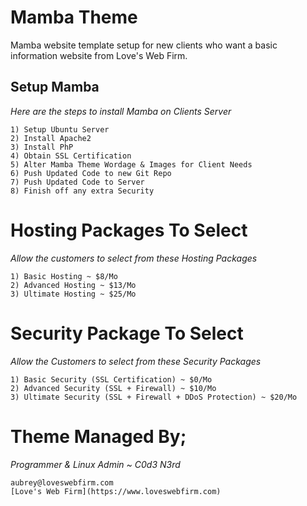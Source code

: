 # Mamba Theme
Mamba website template setup for new clients who want a basic information website from Love's Web Firm.

## Setup Mamba ##
_Here are the steps to install Mamba on Clients Server_
```
1) Setup Ubuntu Server
2) Install Apache2
3) Install PhP
4) Obtain SSL Certification
5) Alter Mamba Theme Wordage & Images for Client Needs
6) Push Updated Code to new Git Repo
7) Push Updated Code to Server
8) Finish off any extra Security
```

# Hosting Packages To Select #
_Allow the customers to select from these Hosting Packages_
```
1) Basic Hosting ~ $8/Mo
2) Advanced Hosting ~ $13/Mo
3) Ultimate Hosting ~ $25/Mo
```

# Security Package To Select #
_Allow the Customers to select from these Security Packages_
```
1) Basic Security (SSL Certification) ~ $0/Mo
2) Advanced Security (SSL + Firewall) ~ $10/Mo
3) Ultimate Security (SSL + Firewall + DDoS Protection) ~ $20/Mo
```

# Theme Managed By; #
_Programmer & Linux Admin ~ C0d3 N3rd_
```
aubrey@loveswebfirm.com
[Love's Web Firm](https://www.loveswebfirm.com)
```
